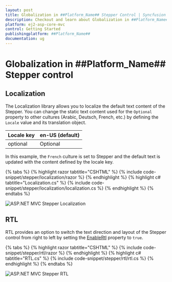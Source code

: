 ```yaml
---
layout: post
title: Globalization in ##Platform_Name## Stepper Control | Syncfusion
description: Checkout and learn about Globalization in ##Platform_Name## Stepper control of Syncfusion Essential JS 2 and more details.
platform: ej2-asp-core-mvc
control: Getting Started
publishingplatform: ##Platform_Name##
documentation: ug
---
```


# Globalization in ##Platform_Name## Stepper control

## Localization

The Localization library allows you to localize the default text content of the Stepper. You can change the static text content used for the `Optional` property to other cultures (Arabic, Deutsch, French, etc.) by defining the `Locale` value and its translation object.

| Locale key | en-US (default) |
|-----|-----|
| optional | Optional |

In this example, the `French` culture is set to Stepper and the default text is updated with the content defined by the locale key.

{% tabs %}
{% highlight razor tabtitle="CSHTML" %}
{% include code-snippet/stepper/localization/razor %}
{% endhighlight %}
{% highlight c# tabtitle="Localization.cs" %}
{% include code-snippet/stepper/localization/localization.cs %}
{% endhighlight %}
{% endtabs %}

![ASP.NET MVC Stepper Localization](images/stepper-locale.jpg)

## RTL

RTL provides an option to switch the text direction and layout of the Stepper control from right to left by setting the [EnableRtl](https://help.syncfusion.com/cr/aspnetmvc-js2/Syncfusion.EJ2.Navigations.Stepper.html#Syncfusion_EJ2_Navigations_Stepper_EnableRtl) property to `true`.

{% tabs %}
{% highlight razor tabtitle="CSHTML" %}
{% include code-snippet/stepper/rtl/razor %}
{% endhighlight %}
{% highlight c# tabtitle="RTL.cs" %}
{% include code-snippet/stepper/rtl/rtl.cs %}
{% endhighlight %}
{% endtabs %}

![ASP.NET MVC Stepper RTL](images/stepper-rtl.jpg)
